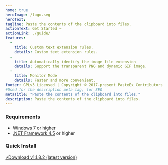 ```yaml
---
home: true
heroImage: /logo.svg
heroText:
tagline: Paste the contents of the clipboard into files.
actionText: Get Started →
actionLink: ./guide/
features:
  - 
    title: Custom text extension rules.
    details: Custom text extension rules.
  - 
    title: Automatically identify the image file extension
    details: Support the transparent PNG and dynamic GIF image.
  - 
    title: Monitor Mode
    details: Faster and more convenient.
footer: GPLv3 Licensed | Copyright © 2017-present PasteEx Contributors
#Used for the description meta tag, for SEO
metaTitle: "Paste the contents of the clipboard into files."
description: Paste the contents of the clipboard into files.
---
```


### Requirements

* Windows 7 or higher
* [.NET Framework 4.5](https://www.microsoft.com/zh-cn/download/details.aspx?id=30653) or higher

### Quick Install

[:zap:Download v1.1.8.2 (latest version)](https://github.com/huiyadanli/PasteEx/releases/download/1.1.8.2/PasteEx.v1.1.8.2.zip)

